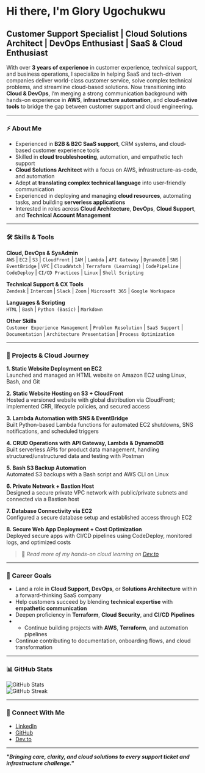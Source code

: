 # Hi there, I'm Glory Ugochukwu

## Customer Support Specialist | Cloud Solutions Architect | DevOps Enthusiast | SaaS & Cloud Enthusiast

With over **3 years of experience** in customer experience, technical support, and business operations, I specialize in helping SaaS and tech-driven companies deliver world-class customer service, solve complex technical problems, and streamline cloud-based solutions. Now transitioning into **Cloud & DevOps**, I’m merging a strong communication background with hands-on experience in **AWS**, **infrastructure automation**, and **cloud-native tools** to bridge the gap between customer support and cloud engineering.

---

### ⚡ About Me

- Experienced in **B2B & B2C SaaS support**, CRM systems, and cloud-based customer experience tools
- Skilled in **cloud troubleshooting**, automation, and empathetic tech support
- **Cloud Solutions Architect** with a focus on AWS, infrastructure-as-code, and automation
- Adept at **translating complex technical language** into user-friendly communication
- Experienced in deploying and managing **cloud resources**, automating tasks, and building **serverless applications**
- Interested in roles across **Cloud Architecture**, **DevOps**, **Cloud Support**, and **Technical Account Management**

---

### 🛠️ Skills & Tools

**Cloud, DevOps & SysAdmin**  
`AWS` | `EC2` | `S3` | `CloudFront` | `IAM` | `Lambda` | `API Gateway` | `DynamoDB` | `SNS` | `EventBridge` | `VPC` | `CloudWatch` | `Terraform (Learning)` | `CodePipeline` | `CodeDeploy` | `CI/CD Practices` | `Linux` | `Shell Scripting`

**Technical Support & CX Tools**  
`Zendesk` | `Intercom` | `Slack` | `Zoom` | `Microsoft 365` | `Google Workspace`

**Languages & Scripting**  
`HTML` | `Bash` | `Python (Basic)` | `Markdown`

**Other Skills**  
`Customer Experience Management` | `Problem Resolution` | `SaaS Support` | `Documentation` | `Architecture Presentation` | `Process Optimization`

---

### 🚀 Projects & Cloud Journey

**1. Static Website Deployment on EC2**  
Launched and managed an HTML website on Amazon EC2 using Linux, Bash, and Git

**2. Static Website Hosting on S3 + CloudFront**  
Hosted a versioned website with global distribution via CloudFront; implemented CRR, lifecycle policies, and secured access

**3. Lambda Automation with SNS & EventBridge**  
Built Python-based Lambda functions for automated EC2 shutdowns, SNS notifications, and scheduled triggers

**4. CRUD Operations with API Gateway, Lambda & DynamoDB**  
Built serverless APIs for product data management, handling structured/unstructured data and testing with Postman

**5. Bash S3 Backup Automation**  
Automated S3 backups with a Bash script and AWS CLI on Linux

**6. Private Network + Bastion Host**  
Designed a secure private VPC network with public/private subnets and connected via a Bastion host

**7. Database Connectivity via EC2**  
Configured a secure database setup and established access through EC2

**8. Secure Web App Deployment + Cost Optimization**  
Deployed secure apps with CI/CD pipelines using CodeDeploy, monitored logs, and optimized costs

> 📖 *Read more of my hands-on cloud learning on [Dev.to](https://dev.to/glory_ugochukwu_57b6cf663)*

---

### 🎯 Career Goals

- Land a role in **Cloud Support**, **DevOps**, or **Solutions Architecture** within a forward-thinking SaaS company
- Help customers succeed by blending **technical expertise** with **empathetic communication**
- Deepen proficiency in **Terraform**, **Cloud Security**, and **CI/CD Pipelines**
- - Continue building projects with **AWS**, **Terraform**, and automation pipelines 
- Continue contributing to documentation, onboarding flows, and cloud transformation

---

### 📊 GitHub Stats

![GitHub Stats](https://github-readme-stats.vercel.app/api?username=Glory-cloud-solution&show_icons=true&theme=default)  
![GitHub Streak](https://github-readme-streak-stats.herokuapp.com/?user=Glory-cloud-solution&theme=default)

---

### 🔗 Connect With Me

- [LinkedIn](https://www.linkedin.com/in/glory-ugochukwu-customer-support-speacialist/)
- [GitHub](https://github.com/Glory-cloud-solution)
- [Dev.to](https://dev.to/glory_ugochukwu_57b6cf663)

---

**_"Bringing care, clarity, and cloud solutions to every support ticket and infrastructure challenge."_**
